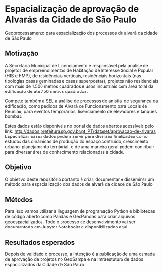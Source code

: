 # Espacialização de aprovação de Alvarás da Cidade de São Paulo

Geoprocessamento para espacialização dos processos de alvará da cidade de São Paulo

## Motivação

A Secretaria Municipal de Licenciamento é responsável pela análise de projetos de empreendimentos de Habitação de Interesse Social e Popular (HIS e HMP), de residênciais verticais, residênciais horizontais (nas tipologias casas geminadas e casas superpostas), projetos não residenciais com mais de 1.500 metros quadrados e usos industriais com área total da edificação de até 750 metros quadrados.

Compete também à SEL a análise de processos de anistia, de segurança da edificação, como pedidos de Alvará de Funcionamento para Locais de Reunião, para eventos temporários, licenciamento de elevadores e tanques bombas. 

Estes dados estão disponíveis no portal de dados abertos acessíveis pelo link: http://dados.prefeitura.sp.gov.br/pt_PT/dataset/aprovacao-de-alvaras Espacializar esses dados podem servir para diversas finalizades como estudos das dinâmicas de produção do espaço contruído, crescimento urbano, planejamento territorial, e de uma maneira geral podem contribuir para diversar área de conhecimento relacionadas a cidade. 

## Objetivo

O objetivo deste repositório portanto é criar, documentar e disseminar um método para espacialização dos dados de alvará da cidade de São Paulo

## Métodos 

Para isso vamos utilizar a linguagem de programação Python e bibliotecas de código aberto como Pandas e GeoPandas para criar arquivos geoespacializados. Todo o processo de desenvolvimento vai ser documentado em Jupyter Notebooks e disponibilizados aqui.

## Resultados esperados

Depois de validado o processo, a intenção é a publicação de uma camada de aprovação de projetos no GeoSampa e na Infraestutura de dados espacializados da Cidade de São Paulo.
